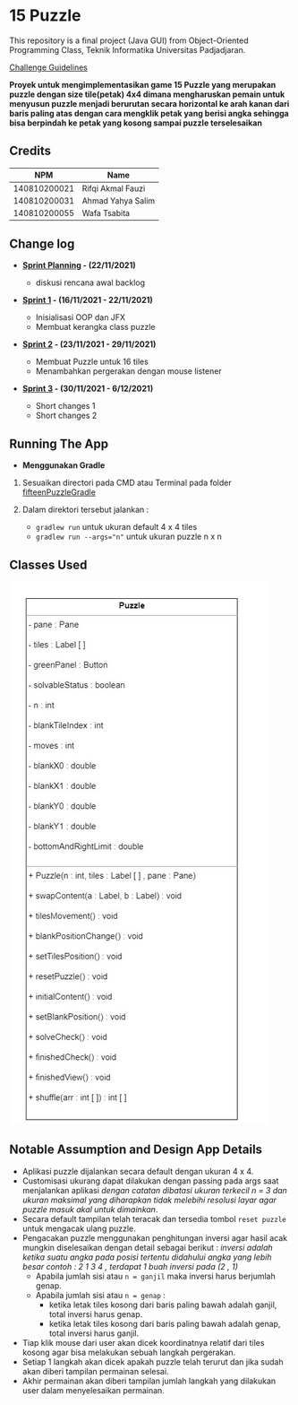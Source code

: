 # 15 Puzzle

This repository is a final project (Java GUI) from Object-Oriented Programming Class, Teknik Informatika Universitas Padjadjaran. 

[Challenge Guidelines](challenge-guideline.md)

**Proyek untuk mengimplementasikan game 15 Puzzle yang merupakan puzzle dengan size tile(petak) 4x4 dimana mengharuskan pemain untuk menyusun puzzle menjadi berurutan secara horizontal ke arah kanan dari baris paling atas dengan cara mengklik petak yang berisi angka sehingga bisa berpindah ke petak yang kosong sampai puzzle terselesaikan**

## Credits
| NPM           | Name        |
| ------------- |-------------|
| 140810200021  | Rifqi Akmal Fauzi    |
| 140810200031  | Ahmad Yahya Salim	|
| 140810200055  | Wafa Tsabita |

## Change log
- **[Sprint Planning](changelog/sprint-planning.md) - (22/11/2021)** 
   - diskusi rencana awal backlog

- **[Sprint 1](changelog/sprint-1.md) - (16/11/2021 - 22/11/2021)** 
   - Inisialisasi OOP dan JFX
   - Membuat kerangka class puzzle

- **[Sprint 2](changelog/sprint-2.md) - (23/11/2021 - 29/11/2021)** 
   - Membuat Puzzle untuk 16 tiles
   - Menambahkan pergerakan dengan mouse listener
   
- **[Sprint 3](changelog/sprint-3.md) - (30/11/2021 - 6/12/2021)** 
   - Short changes 1
   - Short changes 2

## Running The App

- **Menggunakan Gradle**
1. Sesuaikan directori pada CMD atau Terminal pada folder [fifteenPuzzleGradle](fifteenPuzzleGradle)

2. Dalam direktori tersebut jalankan :
   - `gradlew run`  untuk ukuran default 4 x 4 tiles
   - `gradlew run --args="n"` untuk ukuran puzzle n x n

## Classes Used

![UML](https://github.com/praktikum-tiunpad-2021/oop-final-kelompok-a-12/blob/master/UML.jpg)


## Notable Assumption and Design App Details

- Aplikasi puzzle dijalankan secara default dengan ukuran 4 x 4.
- Customisasi ukurang dapat dilakukan dengan passing pada args saat menjalankan aplikasi *dengan catatan dibatasi ukuran terkecil n = 3 dan ukuran maksimal yang diharapkan tidak melebihi resolusi layar agar puzzle masuk akal untuk dimainkan*.
- Secara default tampilan telah teracak dan tersedia tombol `reset puzzle` untuk mengacak ulang puzzle.
- Pengacakan puzzle menggunakan penghitungan inversi agar hasil acak mungkin diselesaikan dengan detail sebagai berikut :
	*inversi adalah ketika suatu angka pada posisi tertentu didahului angka yang lebih besar*
	*contoh : 2 1 3 4 , terdapat 1 buah inversi pada (2 , 1)*
	- Apabila jumlah sisi atau `n = ganjil` maka inversi harus berjumlah genap.
	- Apabila jumlah sisi atau `n = genap` :
 		- ketika letak tiles kosong dari baris paling bawah adalah ganjil, total inversi harus genap.
 		- ketika letak tiles kosong dari baris paling bawah adalah genap, total inversi harus ganjil.
- Tiap klik mouse dari user akan dicek koordinatnya relatif dari tiles kosong agar bisa melakukan sebuah langkah pergerakan.
- Setiap 1 langkah akan dicek apakah puzzle telah terurut dan jika sudah akan diberi tampilan permainan selesai.
- Akhir permainan akan diberi tampilan jumlah langkah yang dilakukan user dalam menyelesaikan permainan.